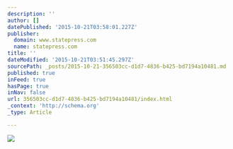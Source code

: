 ```yaml
---
description: ''
author: []
datePublished: '2015-10-21T03:58:01.227Z'
publisher:
  domain: www.statepress.com
  name: statepress.com
title: ''
dateModified: '2015-10-21T03:51:45.297Z'
sourcePath: _posts/2015-10-21-356503cc-d1d7-4836-b425-bd7194a10481.md
published: true
inFeed: true
hasPage: true
inNav: false
url: 356503cc-d1d7-4836-b425-bd7194a10481/index.html
_context: 'http://schema.org'
_type: Article

---
```

![](http://media.asp.s3.amazonaws.com/29305_100315_tourdefat9f.jpg)